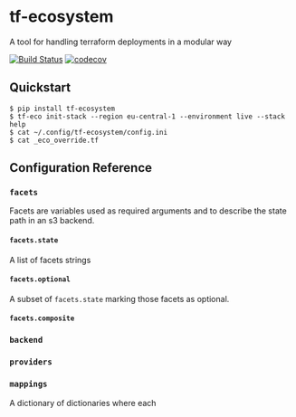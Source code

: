 # tf-ecosystem
A tool for handling terraform deployments in a modular way

[![Build Status](https://travis-ci.com/drewsonne/tf-ecosystem.svg?branch=master)](https://travis-ci.com/drewsonne/tf-ecosystem)
[![codecov](https://codecov.io/gh/drewsonne/tf-ecosystem/branch/master/graph/badge.svg)](https://codecov.io/gh/drewsonne/tf-ecosystem)

## Quickstart

    $ pip install tf-ecosystem
    $ tf-eco init-stack --region eu-central-1 --environment live --stack help
    $ cat ~/.config/tf-ecosystem/config.ini
    $ cat _eco_override.tf

## Configuration Reference

### `facets`

Facets are variables used as required arguments and to describe the state path in an s3 backend.

#### `facets.state`
A list of facets strings

#### `facets.optional`
A subset of `facets.state` marking those facets as optional.

#### `facets.composite`

### `backend`

### `providers`

### `mappings`

A dictionary of dictionaries where each 
